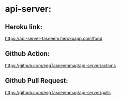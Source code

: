 # api-server:


## Heroku link:
https://api-server-tasneem.herokuapp.com/food

## Github Action:
https://github.com/engTasneemmaq/api-server/actions

## Github Pull Request:
https://github.com/engTasneemmaq/api-server/pulls